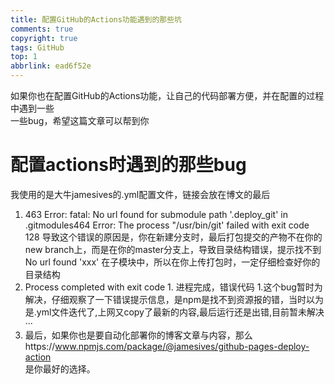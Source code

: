 ```yaml
---
title: 配置GitHub的Actions功能遇到的那些坑
comments: true
copyright: true
tags: GitHub
top: 1
abbrlink: ead6f52e
---
```

如果你也在配置GitHub的Actions功能，让自己的代码部署方便，并在配置的过程中遇到一些  
一些bug，希望这篇文章可以帮到你
<!--more-->
# 配置actions时遇到的那些bug
我使用的是大牛jamesives的.yml配置文件，链接会放在博文的最后
1.  463 Error: fatal: No url found for submodule path '.deploy_git' in .gitmodules464 Error: The process "/usr/bin/git' failed with exit code 128
导致这个错误的原因是，你在新建分支时，最后打包提交的产物不在你的new branch上，而是在你的master分支上，导致目录结构错误，提示找不到 No url found 'xxx' 在子模块中，所以在你上传打包时，一定仔细检查好你的目录结构
2.  Process completed with exit code 1. 进程完成，错误代码 1.这个bug暂时为解决，仔细观察了一下错误提示信息，是npm是找不到资源报的错，当时以为是.yml文件迭代了,上网又copy了最新的内容,最后运行还是出错,目前暂未解决···
3.  最后，如果你也是要自动化部署你的博客文章与内容，那么https://www.npmjs.com/package/@jamesives/github-pages-deploy-action  
是你最好的选择。